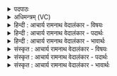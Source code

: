 <details><summary>पदपाठः</summary>

यः꣢। इ꣡द꣢म्। प्र꣣तिपप्रथे꣢। प्र꣣ति। पप्रथे꣢। य꣣ज्ञ꣡स्य꣢। स्वः꣡। उ꣣त्तिर꣢न्। उ꣣त्। तिर꣢न्। ऋ꣣तू꣢न्। उत्। सृ꣣जते। वशी꣢। १७०९।
</details>

<details><summary>अधिमन्त्रम् (VC)</summary>

- अग्निः
- भरद्वाजो बार्हस्पत्यः
- गायत्री
- षड्जः
</details>

<details><summary>हिन्दी : आचार्य रामनाथ वेदालंकार - विषयः</summary>

अगले मन्त्र में जगदीश्वर का कर्तृत्व वर्णित है।
</details>

<details><summary>हिन्दी : आचार्य रामनाथ वेदालंकार - पदार्थः</summary>

पदार्थान्वयभाषाः -  (यः) जो जगदीश्वर (इदम्) इस ब्रह्माण्ड को (प्रतिपप्रथे) फैलाता है और (यज्ञस्य) प्रकाश प्रदाता सूर्य के (स्वः) प्रकाश को (उत्तिरन्) बिखेरता हुआ, (वशी) जगत् की व्यवस्था को चाहता हुआ (ऋतून) वसन्त,ग्रीष्म,वर्षा आदि ऋतुओं को (उत्सृजते) रचता है,उस जगदीश्वर से हम[‘अजस्रं घर्मम् ईमहे’]अक्षय प्रताप वा तेज माँगते हैं।[यहाँ ‘अजस्रं घर्मम् ईमहे’ यह अंश वाक्यपूर्ति के लिए पूर्व मन्त्र से लाया गया है]॥२॥
</details>

<details><summary>हिन्दी : आचार्य रामनाथ वेदालंकार - भावार्थः</summary>

भावार्थभाषाः -  अहो ! जगत्पति की यह कैसी अद्भुत महिमा है कि वह सूर्य को उत्पन्न करके उसके द्वारा सारे सौरमण्डल को भली-भाँति सञ्चालित कर रहा है ॥२॥
</details>

<details><summary>संस्कृत : आचार्य रामनाथ वेदालंकार - विषयः</summary>

अथ जगदीश्वरस्य कर्तृत्वमाह।
</details>

<details><summary>संस्कृत : आचार्य रामनाथ वेदालंकार - पदार्थः</summary>

पदार्थान्वयभाषाः -  (यः) अग्निर्जगदीश्वरः (इदम्) एतद् ब्रह्माण्डम् (प्रतिपप्रथे) विस्तृणाति,अपि च (यज्ञस्य) प्रकाशप्रदातुः आदित्यस्य।[स यः स यज्ञोऽसौ स आदित्यः। श० १४।१।१।६।] (स्वः) प्रकाशम् (उत्तिरन्) विकिरन् (वशी) जगद्व्यवस्थां कामयमानः (ऋतून्) वसन्तग्रीष्मवर्षादीन् (उत्सृजते) निर्मिमीते,तं जगदीश्वरं वयम् ‘अजस्रं घर्मम् ईमहे’ इति पूर्वमन्त्रादाकृष्यते ॥२॥
</details>

<details><summary>संस्कृत : आचार्य रामनाथ वेदालंकार - भावार्थः</summary>

भावार्थभाषाः -  अहो ! कीदृशोऽयं महिमा जगत्पतेर्यदसौ सूर्यमुत्पाद्य सर्वं सौरमण्डलं तद्द्वारेण सम्यक् सञ्चालयति ॥२॥
</details>